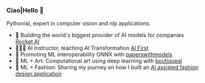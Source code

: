 ### Ciao|Hello 👋

Pythonist, expert in computer vision and nlp applications. 
- 🚀 Building the world's biggest provider of AI models for companies [Rocket AI](https://rocketai.io/)
- 🧑🏻‍🏫 AI Instructor, teaching AI Transformation [AI First](https://www.youtube.com/channel/UCFhdOUPyDfSPvjX1FPYsPJQ)
- 🔵 Promoting ML interoperability ONNX with [paperswithmodels](https://paperswithmodels.crd.co)
- 🎨 ML + Art: Computational art using deep learning with [boutiqueai](https://boutiqueai.medium.com/uncovering-da-vincis-secrets-with-deep-learning-28ad141c2b1d)
- 👗 ML + Fashion: Sharing my journey on how I built an [AI assisted fashion design application](https://boutiqueai.medium.com/artificial-intelligence-system-for-fashion-design-image-generation-d9eca8f54c76)  




